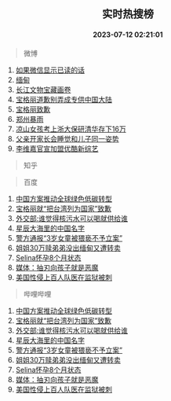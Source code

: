 <div align="center"><h2>实时热搜榜</h2><h4>2023-07-12 02:21:01</h4></div>

> 微博  

1. [如果微信显示已读的话](https://s.weibo.com/weibo?q=%23%E5%A6%82%E6%9E%9C%E5%BE%AE%E4%BF%A1%E6%98%BE%E7%A4%BA%E5%B7%B2%E8%AF%BB%E7%9A%84%E8%AF%9D%23&t=31&band_rank=1&Refer=top)<br />
2. [缅甸](https://s.weibo.com/weibo?q=%E7%BC%85%E7%94%B8&t=31&band_rank=2&Refer=top)<br />
3. [长江文物宝藏画卷](https://s.weibo.com/weibo?q=%23%E9%95%BF%E6%B1%9F%E6%96%87%E7%89%A9%E5%AE%9D%E8%97%8F%E7%94%BB%E5%8D%B7%23&t=31&band_rank=3&Refer=top)<br />
4. [宝格丽道歉别弄成专供中国大陆](https://s.weibo.com/weibo?q=%23%E5%AE%9D%E6%A0%BC%E4%B8%BD%E9%81%93%E6%AD%89%E5%88%AB%E5%BC%84%E6%88%90%E4%B8%93%E4%BE%9B%E4%B8%AD%E5%9B%BD%E5%A4%A7%E9%99%86%23&t=31&band_rank=4&Refer=top)<br />
5. [宝格丽致歉](https://s.weibo.com/weibo?q=%23%E5%AE%9D%E6%A0%BC%E4%B8%BD%E8%87%B4%E6%AD%89%23&t=31&band_rank=5&Refer=top)<br />
6. [郑州暴雨](https://s.weibo.com/weibo?q=%23%E9%83%91%E5%B7%9E%E6%9A%B4%E9%9B%A8%23&t=31&band_rank=6&Refer=top)<br />
7. [凉山女孩考上浙大保研清华存下16万](https://s.weibo.com/weibo?q=%23%E5%87%89%E5%B1%B1%E5%A5%B3%E5%AD%A9%E8%80%83%E4%B8%8A%E6%B5%99%E5%A4%A7%E4%BF%9D%E7%A0%94%E6%B8%85%E5%8D%8E%E5%AD%98%E4%B8%8B16%E4%B8%87%23&t=31&band_rank=7&Refer=top)<br />
8. [父亲开家长会睡觉和儿子同一姿势](https://s.weibo.com/weibo?q=%23%E7%88%B6%E4%BA%B2%E5%BC%80%E5%AE%B6%E9%95%BF%E4%BC%9A%E7%9D%A1%E8%A7%89%E5%92%8C%E5%84%BF%E5%AD%90%E5%90%8C%E4%B8%80%E5%A7%BF%E5%8A%BF%23&t=31&band_rank=8&Refer=top)<br />
9. [李维嘉官宣加盟优酷新综艺](https://s.weibo.com/weibo?q=%23%E6%9D%8E%E7%BB%B4%E5%98%89%E5%AE%98%E5%AE%A3%E5%8A%A0%E7%9B%9F%E4%BC%98%E9%85%B7%E6%96%B0%E7%BB%BC%E8%89%BA%23&t=31&band_rank=9&Refer=top)<br />

> 知乎  


> 百度  

1. [中国方案推动全球绿色低碳转型](https://www.baidu.com/s?wd=%E4%B8%AD%E5%9B%BD%E6%96%B9%E6%A1%88%E6%8E%A8%E5%8A%A8%E5%85%A8%E7%90%83%E7%BB%BF%E8%89%B2%E4%BD%8E%E7%A2%B3%E8%BD%AC%E5%9E%8B&sa=fyb_news&rsv_dl=fyb_news)<br />
2. [宝格丽就“把台湾列为国家”致歉](https://www.baidu.com/s?wd=%E5%AE%9D%E6%A0%BC%E4%B8%BD%E5%B0%B1%E2%80%9C%E6%8A%8A%E5%8F%B0%E6%B9%BE%E5%88%97%E4%B8%BA%E5%9B%BD%E5%AE%B6%E2%80%9D%E8%87%B4%E6%AD%89&sa=fyb_news&rsv_dl=fyb_news)<br />
3. [外交部:谁觉得核污水可以喝就供给谁](https://www.baidu.com/s?wd=%E5%A4%96%E4%BA%A4%E9%83%A8%3A%E8%B0%81%E8%A7%89%E5%BE%97%E6%A0%B8%E6%B1%A1%E6%B0%B4%E5%8F%AF%E4%BB%A5%E5%96%9D%E5%B0%B1%E4%BE%9B%E7%BB%99%E8%B0%81&sa=fyb_news&rsv_dl=fyb_news)<br />
4. [星辰大海里的中国名字](https://www.baidu.com/s?wd=%E6%98%9F%E8%BE%B0%E5%A4%A7%E6%B5%B7%E9%87%8C%E7%9A%84%E4%B8%AD%E5%9B%BD%E5%90%8D%E5%AD%97&sa=fyb_news&rsv_dl=fyb_news)<br />
5. [警方通报“3岁女童被猥亵不予立案”](https://www.baidu.com/s?wd=%E8%AD%A6%E6%96%B9%E9%80%9A%E6%8A%A5%E2%80%9C3%E5%B2%81%E5%A5%B3%E7%AB%A5%E8%A2%AB%E7%8C%A5%E4%BA%B5%E4%B8%8D%E4%BA%88%E7%AB%8B%E6%A1%88%E2%80%9D&sa=fyb_news&rsv_dl=fyb_news)<br />
6. [姐姐30万赎弟弟没出缅甸又遭转卖](https://www.baidu.com/s?wd=%E5%A7%90%E5%A7%9030%E4%B8%87%E8%B5%8E%E5%BC%9F%E5%BC%9F%E6%B2%A1%E5%87%BA%E7%BC%85%E7%94%B8%E5%8F%88%E9%81%AD%E8%BD%AC%E5%8D%96&sa=fyb_news&rsv_dl=fyb_news)<br />
7. [Selina怀孕8个月状态](https://www.baidu.com/s?wd=Selina%E6%80%80%E5%AD%958%E4%B8%AA%E6%9C%88%E7%8A%B6%E6%80%81&sa=fyb_news&rsv_dl=fyb_news)<br />
8. [媒体：抽刃向孩子就是恶魔](https://www.baidu.com/s?wd=%E5%AA%92%E4%BD%93%EF%BC%9A%E6%8A%BD%E5%88%83%E5%90%91%E5%AD%A9%E5%AD%90%E5%B0%B1%E6%98%AF%E6%81%B6%E9%AD%94&sa=fyb_news&rsv_dl=fyb_news)<br />
9. [美国性侵上百人队医在监狱被刺](https://www.baidu.com/s?wd=%E7%BE%8E%E5%9B%BD%E6%80%A7%E4%BE%B5%E4%B8%8A%E7%99%BE%E4%BA%BA%E9%98%9F%E5%8C%BB%E5%9C%A8%E7%9B%91%E7%8B%B1%E8%A2%AB%E5%88%BA&sa=fyb_news&rsv_dl=fyb_news)<br />

> 哔哩哔哩  

1. [中国方案推动全球绿色低碳转型](https://www.baidu.com/s?wd=%E4%B8%AD%E5%9B%BD%E6%96%B9%E6%A1%88%E6%8E%A8%E5%8A%A8%E5%85%A8%E7%90%83%E7%BB%BF%E8%89%B2%E4%BD%8E%E7%A2%B3%E8%BD%AC%E5%9E%8B&sa=fyb_news&rsv_dl=fyb_news)<br />
2. [宝格丽就“把台湾列为国家”致歉](https://www.baidu.com/s?wd=%E5%AE%9D%E6%A0%BC%E4%B8%BD%E5%B0%B1%E2%80%9C%E6%8A%8A%E5%8F%B0%E6%B9%BE%E5%88%97%E4%B8%BA%E5%9B%BD%E5%AE%B6%E2%80%9D%E8%87%B4%E6%AD%89&sa=fyb_news&rsv_dl=fyb_news)<br />
3. [外交部:谁觉得核污水可以喝就供给谁](https://www.baidu.com/s?wd=%E5%A4%96%E4%BA%A4%E9%83%A8%3A%E8%B0%81%E8%A7%89%E5%BE%97%E6%A0%B8%E6%B1%A1%E6%B0%B4%E5%8F%AF%E4%BB%A5%E5%96%9D%E5%B0%B1%E4%BE%9B%E7%BB%99%E8%B0%81&sa=fyb_news&rsv_dl=fyb_news)<br />
4. [星辰大海里的中国名字](https://www.baidu.com/s?wd=%E6%98%9F%E8%BE%B0%E5%A4%A7%E6%B5%B7%E9%87%8C%E7%9A%84%E4%B8%AD%E5%9B%BD%E5%90%8D%E5%AD%97&sa=fyb_news&rsv_dl=fyb_news)<br />
5. [警方通报“3岁女童被猥亵不予立案”](https://www.baidu.com/s?wd=%E8%AD%A6%E6%96%B9%E9%80%9A%E6%8A%A5%E2%80%9C3%E5%B2%81%E5%A5%B3%E7%AB%A5%E8%A2%AB%E7%8C%A5%E4%BA%B5%E4%B8%8D%E4%BA%88%E7%AB%8B%E6%A1%88%E2%80%9D&sa=fyb_news&rsv_dl=fyb_news)<br />
6. [姐姐30万赎弟弟没出缅甸又遭转卖](https://www.baidu.com/s?wd=%E5%A7%90%E5%A7%9030%E4%B8%87%E8%B5%8E%E5%BC%9F%E5%BC%9F%E6%B2%A1%E5%87%BA%E7%BC%85%E7%94%B8%E5%8F%88%E9%81%AD%E8%BD%AC%E5%8D%96&sa=fyb_news&rsv_dl=fyb_news)<br />
7. [Selina怀孕8个月状态](https://www.baidu.com/s?wd=Selina%E6%80%80%E5%AD%958%E4%B8%AA%E6%9C%88%E7%8A%B6%E6%80%81&sa=fyb_news&rsv_dl=fyb_news)<br />
8. [媒体：抽刃向孩子就是恶魔](https://www.baidu.com/s?wd=%E5%AA%92%E4%BD%93%EF%BC%9A%E6%8A%BD%E5%88%83%E5%90%91%E5%AD%A9%E5%AD%90%E5%B0%B1%E6%98%AF%E6%81%B6%E9%AD%94&sa=fyb_news&rsv_dl=fyb_news)<br />
9. [美国性侵上百人队医在监狱被刺](https://www.baidu.com/s?wd=%E7%BE%8E%E5%9B%BD%E6%80%A7%E4%BE%B5%E4%B8%8A%E7%99%BE%E4%BA%BA%E9%98%9F%E5%8C%BB%E5%9C%A8%E7%9B%91%E7%8B%B1%E8%A2%AB%E5%88%BA&sa=fyb_news&rsv_dl=fyb_news)<br />
